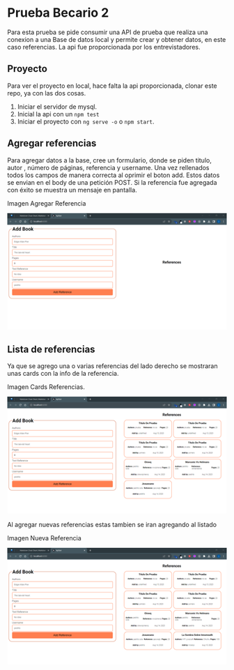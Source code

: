 # Prueba Becario 2

Para esta prueba se pide consumir una API de prueba que realiza una conexion a una Base de datos local y permite crear y obtener datos, en este caso referencias.
La api fue proporcionada por los entrevistadores.

## Proyecto

Para ver el proyecto en local, hace falta la api proporcionada, clonar este repo, ya con las dos cosas.

1. Iniciar el servidor de mysql.
2. Inicial la api con un `npm test`
3. Iniciar el proyecto con `ng serve -o` o `npm start`.

## Agregar referencias

Para agregar datos a la base, cree un formulario, donde se piden titulo, autor , número de páginas, referencia y username.
Una vez rellenados todos los campos de manera correcta al oprimir el boton add. Estos datos se envian en el body de una petición POST.
Si la referencia fue agregada con éxito se muestra un mensaje en pantalla.

Imagen Agregar Referencia

![Formulario para agregar referencia](./src/assets/inicial.png)

## Lista de referencias

Ya que se agrego una o varias referencias del lado derecho se mostraran unas cards con la info de la referencia.

Imagen Cards Referencias.

![cards](./src/assets/referencias_carga.png)

Al agregar nuevas referencias estas tambien se iran agregando al listado

Imagen Nueva Referencia

![referencia nueva](./src/assets/nueva%20referencia.png)

